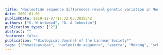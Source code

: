 ```yaml
---
title: "Nucleotide sequence differences reveal genetic variation in Neotricula aperta (Gastropoda: Pomatiopsidae), the snail host of schistosomiasis in the lower Mekong Basin"
date: 2001-01-01
publishDate: 2019-12-07T17:32:03.393554Z
authors: ["S. W Attwood", "D. A Johnston"]
publication_types: ["2"]
abstract: ""
featured: false
publication: "*Biological Journal of the Linnean Society*"
tags: ["Pomatiopsidae", "nucleotide-sequence", "aperta", "Mekong", "schistosomiasis", "Neotricula", "variation", "Gastropoda", "snail"]
---
```


